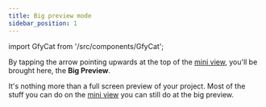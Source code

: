```yaml
---
title: Big preview mode
sidebar_position: 1
---
```

import GfyCat from '/src/components/GfyCat';

By tapping the arrow pointing upwards at the top of the [mini view], you'll be brought here, the **Big Preview**.

It's nothing more than a full screen preview of your project. Most of the stuff you can do on the [mini view] you can still do at the big preview.

<GfyCat id="SingleDecentComet"/>

[mini view]: ./index.md